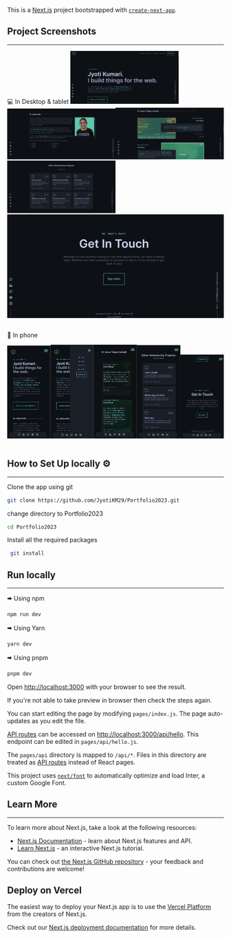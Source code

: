 This is a [Next.js](https://nextjs.org/) project bootstrapped with [`create-next-app`](https://github.com/vercel/next.js/tree/canary/packages/create-next-app).

## Project Screenshots

---  
<th>💻 In Desktop & tablet </th>  
<table >

<tr>
<img src="./public/demo%20screenshots/desktop/1.png" width=50% /><img src="./public/demo%20screenshots/desktop/2.png" width=50% />

<tr/>
<img src="./public/demo%20screenshots/desktop/3.png" width=50% /><img src="./public/demo%20screenshots/desktop/4.png"  width=50% />
<img src="./public/demo%20screenshots/desktop/5.png" width=100% />

</table>

<th>📱 In phone </th>

<table width=20% >

<img src="./public/demo%20screenshots/phone/1.png" width=20% /><img src="./public/demo%20screenshots/phone/2.png" width=20% /><img src="./public/demo%20screenshots/phone/3.png" width=20%/><img src="./public/demo%20screenshots/phone/4.png"  width=20% /><img src="./public/demo%20screenshots/phone/5.png" width=20% />

</table>



## How to Set Up locally ⚙️

---

Clone the app using git

```bash
git clone https://github.com/JyotiKM29/Portfolio2023.git
```

change directory to Portfolio2023

```bash
cd Portfolio2023
```

Install all the required packages

```bash
 git install
```

## Run locally

---

🠮 Using npm

```bash
npm run dev
```

🠮 Using Yarn

```bash
yarn dev
```

🠮 Using pnpm

```bash
pnpm dev
```

Open [http://localhost:3000](http://localhost:3000) with your browser to see the result.

If you're not able to take preview in browser then check the steps again.

You can start editing the page by modifying `pages/index.js`. The page auto-updates as you edit the file.

[API routes](https://nextjs.org/docs/api-routes/introduction) can be accessed on [http://localhost:3000/api/hello](http://localhost:3000/api/hello). This endpoint can be edited in `pages/api/hello.js`.

The `pages/api` directory is mapped to `/api/*`. Files in this directory are treated as [API routes](https://nextjs.org/docs/api-routes/introduction) instead of React pages.

This project uses [`next/font`](https://nextjs.org/docs/basic-features/font-optimization) to automatically optimize and load Inter, a custom Google Font.

## Learn More

---

To learn more about Next.js, take a look at the following resources:

- [Next.js Documentation](https://nextjs.org/docs) - learn about Next.js features and API.
- [Learn Next.js](https://nextjs.org/learn) - an interactive Next.js tutorial.

You can check out [the Next.js GitHub repository](https://github.com/vercel/next.js/) - your feedback and contributions are welcome!

## Deploy on Vercel

The easiest way to deploy your Next.js app is to use the [Vercel Platform](https://vercel.com/new?utm_medium=default-template&filter=next.js&utm_source=create-next-app&utm_campaign=create-next-app-readme) from the creators of Next.js.

Check out our [Next.js deployment documentation](https://nextjs.org/docs/deployment) for more details.
